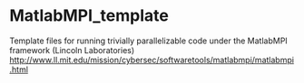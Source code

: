 # MatlabMPI_template
Template files for running trivially parallelizable code under the MatlabMPI framework (Lincoln Laboratories)
http://www.ll.mit.edu/mission/cybersec/softwaretools/matlabmpi/matlabmpi.html
